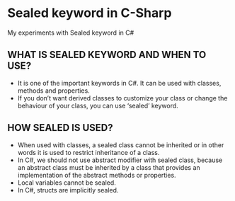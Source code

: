 # Sealed keyword in C-Sharp
My experiments with Sealed keyword in C#

## WHAT IS SEALED KEYWORD AND WHEN TO USE?
- It is one of the important keywords in C#. It can be used with classes, methods and properties.
- If you don’t want derived classes to customize your class or change the behaviour of your class, you can use ‘sealed’ keyword.

## HOW SEALED IS USED?
- When used with classes, a sealed class cannot be inherited or in other words it is used to restrict inheritance of a class. 
- In C#, we should not use abstract modifier with sealed class, because an abstract class must be inherited by a class that provides an implementation of the abstract methods or properties.
- Local variables cannot be sealed.
- In C#, structs are implicitly sealed.

